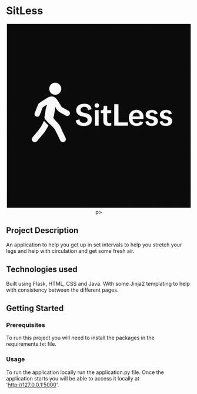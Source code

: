 # SitLess

<p align="center">
    <img src="static/SitLess.png" width="500" height="500">
p>


## Project Description

An application to help you get up in set intervals to help you stretch your legs
and help with circulation and get some fresh air.

## Technologies used

Built using Flask, HTML, CSS and Java. With some Jinja2 templating to help with consistency
between the different pages. 

## Getting Started

### Prerequisites

To run this project you will need to install the packages in the requirements.txt file.


### Usage

To run the application locally run the application.py file. Once the application starts
you will be able to access it locally at 'http://127.0.0.1:5000'. 